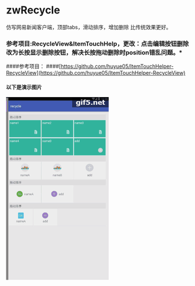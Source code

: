 # zwRecycle
仿写网易新闻客户端，顶部tabs，滑动排序，增加删除
比传统效果更好。
### 参考项目:RecycleView&ItemTouchHelp，更改：点击编辑按钮删除改为长按显示删除按钮，解决长按拖动删除时position错乱问题。*

####参考项目：
####[https://github.com/huyue05/ItemTouchHelper-RecycleView](https://github.com/huyue05/ItemTouchHelper-RecycleView)

#### 以下是演示图片
![image](https://github.com/840631861/zwRecycle/blob/master/images/gif5%E6%96%B0%E6%96%87%E4%BB%B6.gif)
